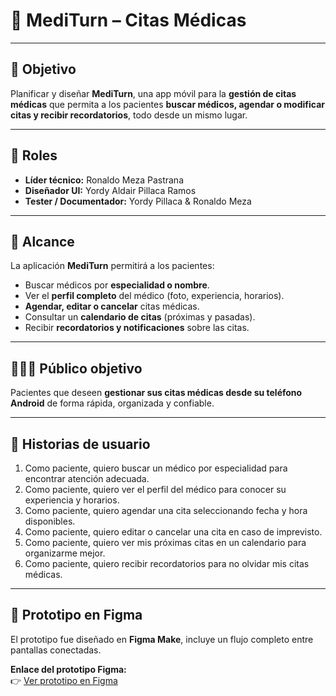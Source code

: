 # 🏥 MediTurn – Citas Médicas  

---

## 🎯 Objetivo

Planificar y diseñar **MediTurn**, una app móvil para la **gestión de citas médicas** que permita a los pacientes **buscar médicos, agendar o modificar citas y recibir recordatorios**, todo desde un mismo lugar.

---

## 👥 Roles

- **Líder técnico:** Ronaldo Meza Pastrana  
- **Diseñador UI:** Yordy Aldair Pillaca Ramos  
- **Tester / Documentador:** Yordy Pillaca & Ronaldo Meza  

---

## 🧭 Alcance

La aplicación **MediTurn** permitirá a los pacientes:  
- Buscar médicos por **especialidad o nombre**.  
- Ver el **perfil completo** del médico (foto, experiencia, horarios).  
- **Agendar, editar o cancelar** citas médicas.  
- Consultar un **calendario de citas** (próximas y pasadas).  
- Recibir **recordatorios y notificaciones** sobre las citas.  

---

## 🧑‍🤝‍🧑 Público objetivo

Pacientes que deseen **gestionar sus citas médicas desde su teléfono Android** de forma rápida, organizada y confiable.

---

## 📖 Historias de usuario

1. Como paciente, quiero buscar un médico por especialidad para encontrar atención adecuada.  
2. Como paciente, quiero ver el perfil del médico para conocer su experiencia y horarios.  
3. Como paciente, quiero agendar una cita seleccionando fecha y hora disponibles.  
4. Como paciente, quiero editar o cancelar una cita en caso de imprevisto.  
5. Como paciente, quiero ver mis próximas citas en un calendario para organizarme mejor.  
6. Como paciente, quiero recibir recordatorios para no olvidar mis citas médicas.

---

## 📱 Prototipo en Figma

El prototipo fue diseñado en **Figma Make**, incluye un flujo completo entre pantallas conectadas.

**Enlace del prototipo Figma:**  
👉 [Ver prototipo en Figma](https://film-gas-02646982.figma.site/)
